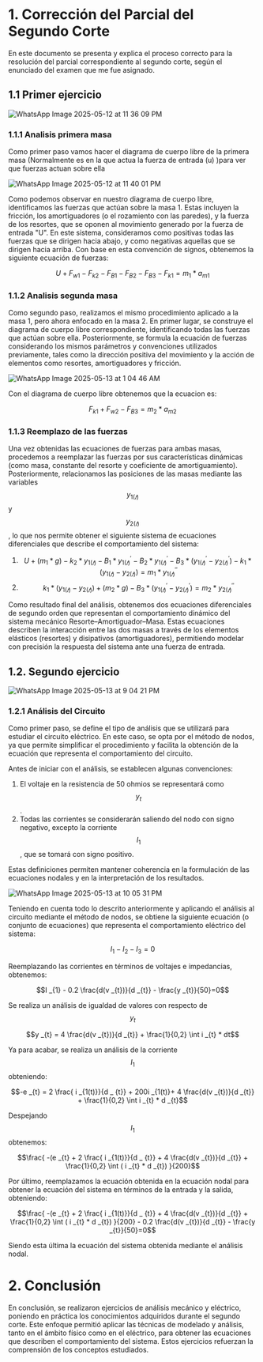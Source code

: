 # 1. Corrección del Parcial del Segundo Corte 
En este documento se presenta y explica el proceso correcto para la resolución del parcial correspondiente al segundo corte, según el enunciado del examen que me fue asignado.

## 1.1 Primer ejercicio

![WhatsApp Image 2025-05-12 at 11 36 09 PM](https://github.com/user-attachments/assets/87412fdc-b402-4f65-aaec-ada3074910d7)

### 1.1.1 Analisis primera masa

Como primer paso vamos hacer el diagrama de cuerpo libre de la primera masa (Normalmente es en la que actua la fuerza de entrada (u) )para ver que fuerzas actuan sobre ella

![WhatsApp Image 2025-05-12 at 11 40 01 PM](https://github.com/user-attachments/assets/c1514f99-c02b-4c70-8de7-c9eb9a1a0640)

Como podemos observar en nuestro diagrama de cuerpo libre, identificamos las fuerzas que actúan sobre la masa 1. Estas incluyen la fricción, los amortiguadores (o el rozamiento con las paredes), y la fuerza de los resortes, que se oponen al movimiento generado por la fuerza de entrada "U".
En este sistema, consideramos como positivas todas las fuerzas que se dirigen hacia abajo, y como negativas aquellas que se dirigen hacia arriba. Con base en esta convención de signos, obtenemos la siguiente ecuación de fuerzas:

$$U+F _{w1} - F _{k2} -F _{B1} -F _{B2} -F _{B3} - F _{k1} = m _{1} * a _{m1}$$

### 1.1.2 Analisis segunda  masa

Como segundo paso, realizamos el mismo procedimiento aplicado a la masa 1, pero ahora enfocado en la masa 2. En primer lugar, se construye el diagrama de cuerpo libre correspondiente, identificando todas 
las fuerzas que actúan sobre ella. Posteriormente, se formula la ecuación de fuerzas considerando los mismos parámetros y convenciones utilizados previamente, tales como la dirección positiva del movimiento y la acción de elementos como resortes, amortiguadores y fricción.

![WhatsApp Image 2025-05-13 at 1 04 46 AM](https://github.com/user-attachments/assets/f0253c7b-2be8-482a-af0b-5b326a8f0df4)

Con el diagrama de cuerpo libre obtenemos que la ecuacion es:

$$F _{k1}+F _{w2} -F _{B3}   = m _{2} * a _{m2}$$

### 1.1.3 Reemplazo de las fuerzas 

Una vez obtenidas las ecuaciones de fuerzas para ambas masas, procedemos a reemplazar las fuerzas por sus características dinámicas (como masa, constante del resorte y coeficiente de amortiguamiento). Posteriormente, relacionamos las posiciones de las masas mediante las variables 
$$y _{1(𝑡)}$$ y $$y _{2(𝑡)}$$, lo que nos permite obtener el siguiente sistema de ecuaciones diferenciales que describe el comportamiento del sistema:

1) $$U+ (m _{1} * g) - k _{2} * y _{1(𝑡)} - B _{1} * y _{1(𝑡)} ^{ ' } - B _{2} * y _{1(𝑡)} ^{ ' } - B _{3} * ( y _{1(𝑡)} ^{ ' } -  y _{2(𝑡)} ^{ ' } ) - k _{1} * ( y _{1(𝑡)}  -  y _{2(𝑡)}  ) = m _{1} * y _{1(𝑡)} ^{ '' }$$
2) $$k _{1} * ( y _{1(𝑡)}  -  y _{2(𝑡)} ) +(m _{2} * g ) - B _{3} * ( y _{1(𝑡)} ^{ ' } -  y _{2(𝑡)} ^{ ' } )   = m _{2} * y _{2(𝑡)} ^{ '' }$$

Como resultado final del análisis, obtenemos dos ecuaciones diferenciales de segundo orden que representan el comportamiento dinámico del sistema mecánico Resorte–Amortiguador–Masa. Estas ecuaciones describen la interacción entre las dos masas a través de los elementos elásticos (resortes) y disipativos (amortiguadores), permitiendo modelar con precisión la respuesta del sistema ante una fuerza de entrada.

## 1.2. Segundo ejercicio

![WhatsApp Image 2025-05-13 at 9 04 21 PM](https://github.com/user-attachments/assets/8993096b-cc07-486f-a7ff-4dbb4d271df8)

### 1.2.1 Análisis del Circuito

Como primer paso, se define el tipo de análisis que se utilizará para estudiar el circuito eléctrico. En este caso, se opta por el método de nodos, ya que permite simplificar el procedimiento y facilita la obtención de la ecuación que representa el comportamiento del circuito.

Antes de iniciar con el análisis, se establecen algunas convenciones:

1) El voltaje en la resistencia de 50 ohmios se representará como $$y _{t}$$.
2) Todas las corrientes se considerarán saliendo del nodo con signo negativo, excepto la corriente $$I _{1}$$, que se tomará con signo positivo.

Estas definiciones permiten mantener coherencia en la formulación de las ecuaciones nodales y en la interpretación de los resultados.

![WhatsApp Image 2025-05-13 at 10 05 31 PM](https://github.com/user-attachments/assets/4ef6e009-d5b5-40ac-8633-3c8a511a1821)

Teniendo en cuenta todo lo descrito anteriormente y aplicando el análisis al circuito mediante el método de nodos, se obtiene la siguiente ecuación (o conjunto de ecuaciones) que representa el comportamiento eléctrico del sistema:

$$I _{1} - I _{2} - I _{3}=0$$

Reemplazando las corrientes en términos de voltajes e impedancias, obtenemos:

$$I _{1} - 0.2 \frac{d(v _{t})}{d _{t}}  - \frac{y _{t}}{50}=0$$

Se realiza un análisis de igualdad de valores con respecto de $$y _{t}$$ 

$$y _{t} = 4 \frac{d(v _{t})}{d _{t}} + \frac{1}{0,2} \int i _{t} * dt$$

Ya para acabar, se realiza un análisis de la corriente $$I _{1}$$ obteniendo:

$$-e _{t} = 2 \frac{ i _{1(t)}}{d _ {t}} + 200i _{1(t)}+ 4 \frac{d(v _{t})}{d _{t}} + \frac{1}{0,2} \int i _{t} * d _{t}$$

Despejando $$I _{1}$$ obtenemos:

$$\frac{ -(e _{t} + 2 \frac{ i _{1(t)}}{d _ {t}} + 4 \frac{d(v _{t})}{d _{t}} + \frac{1}{0,2} \int ( i _{t} * d _{t}) }{200}$$

Por último, reemplazamos la ecuación obtenida en la ecuación nodal para obtener la ecuación del sistema en términos de la entrada y la salida, obteniendo:

$$\frac{ -(e _{t} + 2 \frac{ i _{1(t)}}{d _ {t}} + 4 \frac{d(v _{t})}{d _{t}} + \frac{1}{0,2} \int ( i _{t} * d _{t}) }{200} -  0.2 \frac{d(v _{t})}{d _{t}}  - \frac{y _{t}}{50}=0$$

Siendo esta última la ecuación del sistema obtenida mediante el análisis nodal.

# 2. Conclusión

En conclusión, se realizaron ejercicios de análisis mecánico y eléctrico, poniendo en práctica los conocimientos adquiridos durante el segundo corte. Este enfoque permitió aplicar las técnicas de modelado y análisis, tanto en el ámbito físico como en el eléctrico, para obtener las ecuaciones que describen el comportamiento del sistema. Estos ejercicios refuerzan la comprensión de los conceptos estudiados.
